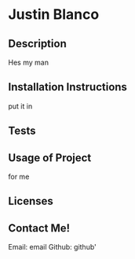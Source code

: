 # Justin Blanco

## Description

Hes my man

## Installation Instructions

put it in

## Tests

## Usage of Project

for me

## Licenses

## Contact Me!

Email: email
Github: github'

